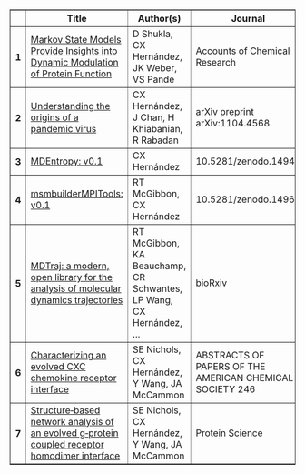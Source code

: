 <table border="1" class="dataframe">  <thead>    <tr style="text-align: center;">      <th></th>      <th>Title</th>      <th>Author(s)</th>      <th>Journal</th>      <th>Citations</th>      <th>Year</th>    </tr>  </thead>  <tbody>    <tr>      <th>1</th>      <td><a href="https://scholar.google.com//citations?view_op=view_citation&hl=en&oe=ASCII&user=6j85aJMAAAAJ&pagesize=100&citation_for_view=6j85aJMAAAAJ:qjMakFHDy7sC">Markov State Models Provide Insights into Dynamic Modulation of Protein Function</a></td>      <td>D Shukla, CX Hernández, JK Weber, VS Pande</td>      <td>Accounts of Chemical Research</td>      <td>1</td>      <td>2015</td>    </tr>    <tr>      <th>2</th>      <td><a href="https://scholar.google.com//citations?view_op=view_citation&hl=en&oe=ASCII&user=6j85aJMAAAAJ&pagesize=100&citation_for_view=6j85aJMAAAAJ:u5HHmVD_uO8C">Understanding the origins of a pandemic virus</a></td>      <td>CX Hernández, J Chan, H Khiabanian, R Rabadan</td>      <td>arXiv preprint arXiv:1104.4568</td>      <td>1</td>      <td>2011</td>    </tr>    <tr>      <th>3</th>      <td><a href="https://scholar.google.com//citations?view_op=view_citation&hl=en&oe=ASCII&user=6j85aJMAAAAJ&pagesize=100&citation_for_view=6j85aJMAAAAJ:IjCSPb-OGe4C">MDEntropy: v0.1</a></td>      <td>CX Hernández</td>      <td>10.5281/zenodo.14940</td>      <td>-</td>      <td>2015</td>    </tr>    <tr>      <th>4</th>      <td><a href="https://scholar.google.com//citations?view_op=view_citation&hl=en&oe=ASCII&user=6j85aJMAAAAJ&pagesize=100&citation_for_view=6j85aJMAAAAJ:UeHWp8X0CEIC">msmbuilderMPITools: v0.1</a></td>      <td>RT McGibbon, CX Hernández</td>      <td>10.5281/zenodo.14963</td>      <td>-</td>      <td>2015</td>    </tr>    <tr>      <th>5</th>      <td><a href="https://scholar.google.com//citations?view_op=view_citation&hl=en&oe=ASCII&user=6j85aJMAAAAJ&pagesize=100&citation_for_view=6j85aJMAAAAJ:2osOgNQ5qMEC">MDTraj: a modern, open library for the analysis of molecular dynamics trajectories</a></td>      <td>RT McGibbon, KA Beauchamp, CR Schwantes, LP Wang, CX Hernández, ...</td>      <td>bioRxiv</td>      <td>-</td>      <td>2014</td>    </tr>    <tr>      <th>6</th>      <td><a href="https://scholar.google.com//citations?view_op=view_citation&hl=en&oe=ASCII&user=6j85aJMAAAAJ&pagesize=100&citation_for_view=6j85aJMAAAAJ:9yKSN-GCB0IC">Characterizing an evolved CXC chemokine receptor interface</a></td>      <td>SE Nichols, CX Hernández, Y Wang, JA McCammon</td>      <td>ABSTRACTS OF PAPERS OF THE AMERICAN CHEMICAL SOCIETY 246</td>      <td>-</td>      <td>2013</td>    </tr>    <tr>      <th>7</th>      <td><a href="https://scholar.google.com//citations?view_op=view_citation&hl=en&oe=ASCII&user=6j85aJMAAAAJ&pagesize=100&citation_for_view=6j85aJMAAAAJ:d1gkVwhDpl0C">Structure‐based network analysis of an evolved g‐protein coupled receptor homodimer interface</a></td>      <td>SE Nichols, CX Hernández, Y Wang, JA McCammon</td>      <td>Protein Science</td>      <td>-</td>      <td>2013</td>    </tr>  </tbody></table>